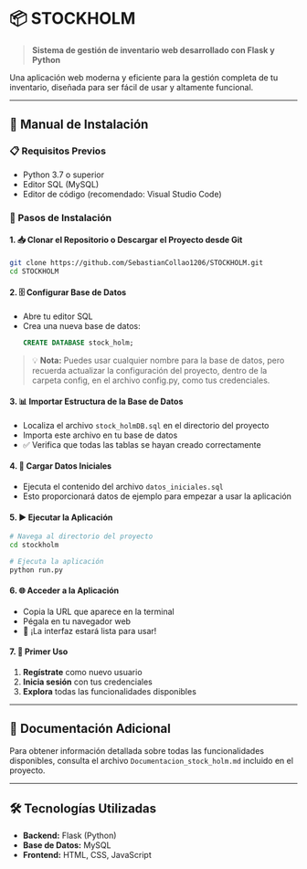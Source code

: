 # 📦 STOCKHOLM

> **Sistema de gestión de inventario web desarrollado con Flask y Python**

Una aplicación web moderna y eficiente para la gestión completa de tu inventario, diseñada para ser fácil de usar y altamente funcional.

---

## 🚀 Manual de Instalación

### 📋 Requisitos Previos
- Python 3.7 o superior
- Editor SQL (MySQL)
- Editor de código (recomendado: Visual Studio Code)

### 🔧 Pasos de Instalación

#### **1. 📥 Clonar el Repositorio o Descargar el Proyecto desde Git**
```bash
git clone https://github.com/SebastianCollao1206/STOCKHOLM.git
cd STOCKHOLM
```

#### **2. 🗄️ Configurar Base de Datos**
- Abre tu editor SQL 
- Crea una nueva base de datos:
  ```sql
  CREATE DATABASE stock_holm;
  ```
> 💡 **Nota:** Puedes usar cualquier nombre para la base de datos, pero recuerda actualizar la configuración del proyecto, dentro de la carpeta config, en el archivo config.py, como tus credenciales.

#### **3. 📊 Importar Estructura de la Base de Datos**
- Localiza el archivo `stock_holmDB.sql` en el directorio del proyecto
- Importa este archivo en tu base de datos
- ✅ Verifica que todas las tablas se hayan creado correctamente

#### **4. 🌱 Cargar Datos Iniciales**
- Ejecuta el contenido del archivo `datos_iniciales.sql`
- Esto proporcionará datos de ejemplo para empezar a usar la aplicación

#### **5. ▶️ Ejecutar la Aplicación**
```bash
# Navega al directorio del proyecto
cd stockholm

# Ejecuta la aplicación
python run.py
```

#### **6. 🌐 Acceder a la Aplicación**
- Copia la URL que aparece en la terminal
- Pégala en tu navegador web
- 🎉 ¡La interfaz estará lista para usar!

#### **7. 👤 Primer Uso**
1. **Regístrate** como nuevo usuario
2. **Inicia sesión** con tus credenciales
3. **Explora** todas las funcionalidades disponibles

---

## 📖 Documentación Adicional

Para obtener información detallada sobre todas las funcionalidades disponibles, consulta el archivo `Documentacion_stock_holm.md` incluido en el proyecto.

---

## 🛠️ Tecnologías Utilizadas

- **Backend:** Flask (Python)
- **Base de Datos:** MySQL
- **Frontend:** HTML, CSS, JavaScript

